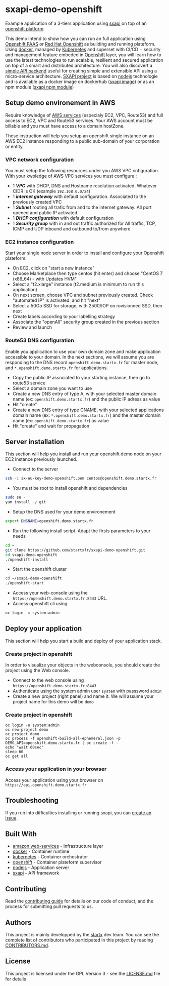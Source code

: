 # sxapi-demo-openshift

Example application of a 3-tiers application using [sxapi](https://github.com/startxfr/sxapi-core/) 
on top of an [openshift platform](https://www.openshift.org).

This demo intend to show how you can run an full application using [Openshift PAAS](https://www.openshift.org)
or [Red Hat Openshift](https://www.redhat.com/fr/technologies/cloud-computing/openshift) as
building and running plateform. Using [docker](https://hub.docker.com/r/startx), managed by 
[Kubernetes](https://kubernetes.io) and superset with CI/CD + security and management feature embeded in
[Openshift](https://www.openshift.org) layer, you will learn how to use the latest technologies 
to run scalable, resilient and secured application on top of a smart and distributed architecture.
You will also discovert a [simple API backend](https://github.com/startxfr/sxapi-core/) useful for creating 
simple and extensible API using a micro-service architecture. [SXAPI project](https://github.com/startxfr/sxapi-core/)
is based on [nodejs](https://nodejs.org) technologie and is 
available as a docker image on dockerhub ([sxapi image](https://hub.docker.com/r/startx/sxapi)) or as an
npm module ([sxapi npm module](https://www.npmjs.com/package/sxapi-core))

## Setup demo environement in AWS

Require knowledge of [AWS services](https://aws.amazon.com) (especialy EC2, VPC, Route53) and full access to 
EC2, VPC and Route53 services. Your AWS account must be billable and you must have access to a domain hostZone.

These instruction will help you setup an openshift single instance on an AWS EC2 instance responding to a public sub-domain
of your corporation or entity.

### VPC network configuration

You must setup the following resources under you AWS VPC cnfiguration. With your kwoledge of AWS VPC services
you must configure :

- 1 ***VPC*** with DHCP, DNS and Hostname resolution activated. Whatever CIDR is OK (example `192.168.0.0/24`)
- 1 ***internet gateway*** with default configuration. Associated to the previously created VPC 
- 1 ***Subnet*** routing all trafic from and to the internet gateway. All port opened and public IP activated.
- 1 ***DHCP configuration*** with default configuration
- 1 ***Security group*** with in and out traffic authorized for All traffic, TCP, ICMP and UDP inbound and outbound to/from anywhere

### EC2 instance configuration

Start your single node server in order to install and configure your Openshift plateform.

- On EC2, click on "start a new instance"
- Choose Marketplace then type centos (hit enter) and choose "CentOS 7 (x86_64) - with Updates HVM"
- Select a "t2.xlarge" instance (t2.medium is minimum to run this application)
- On next screen, choose VPC and subnet previously created. Check "automated IP" is activated. and hit "next"
- Select a 50Go SSD for storage, with 2500/IOP on rovisionned SSD, then next
- Create labels according to your labelling strategy
- Associate the "openAll" security group created in the previous section
- Review and launch

### Route53 DNS configuration

Enable you application to use your own domain zone and make application accessible to your domain.
In the next sections, we will assume you are responding to the DNS record `openshift.demo.startx.fr` for 
master node, and `*.openshift.demo.startx.fr` for applications.

- Copy the public IP associated to your starting instance, then go to route53 service
- Select a domain zone you want to use
- Create a new DNS entry of type A, with your selected master domain name (ex: `openshift.demo.startx.fr`) and the public IP adress as value
- Hit "create"
- Create a new DNS entry of type CNAME, with your selected applications domain name (ex: `*.openshift.demo.startx.fr`) and the master domain name (ex: `openshift.demo.startx.fr`) as value
- Hit "create" and wait for propagation

## Server installation

This section will help you install and run your openshift demo node on your EC2 instance previously launched.

- Connect to the server
```bash
ssh -i sx-eu-key-demo-openshift.pem centos@openshift.demo.startx.fr
```
- You must be root to install openshift and dependencies
```bash
sudo su -
yum install -y git
```
- Setup the DNS used for your demo environement
```bash
export DNSNAME=openshift.demo.startx.fr
```
- Run the following install script. Adapt the firsts parameters to your needs
```bash
cd ~
git clone https://github.com/startxfr/sxapi-demo-openshift.git
cd sxapi-demo-openshift
./openshift-install
```

- Start the openshift cluster
```bash
cd ~/sxapi-demo-openshift
./openshift-start
```

- Access your web-console using the `https://openshift.demo.startx.fr:8443` URL.
- Access openshift cli using
```bash
oc login -u system:admin
```

## Deploy your application

This section will help you start a build and deploy of your application stack.

### Create project in openshift

In order to visualize your objects in the webconsole, you should create the project 
using the Web console. 

- Connect to the web console using `https://openshift.demo.startx.fr:8443`
- Authenticate using the system admin user `system` with passsword `admin`
- Create a new project (right panel) and name it. We will assume your project name for this demo will be `demo`

### Create project in openshift

```
oc login -u system:admin
oc new-project demo
oc project demo
oc process -f openshift-build-all-ephemeral.json -p DEMO_API=openshift.demo.startx.fr | oc create -f -
echo "wait 60sec"
sleep 60
oc get all
```

### Access your application in your browser

Access your application using your browser on `https://api.openshift.demo.startx.fr`


## Troubleshooting

If you run into difficulties installing or running sxapi, you can [create an issue](https://github.com/startxfr/sxapi-core/issues/new).

## Built With

* [amazon web-services](https://aws.amazon.com) - Infrastructure layer
* [docker](https://www.docker.com/) - Container runtime
* [kubernetes](https://kubernetes.io) - Container orchestrator
* [openshift](https://www.openshift.org) - Container plateform supervisor
* [nodejs](https://nodejs.org) - Application server
* [sxapi](https://github.com/startxfr/sxapi-core) - API framework

## Contributing

Read the [contributing guide](https://github.com/startxfr/sxapi-core/tree/testing/docs/guides/5.Contribute.md) for details on our code of conduct, and the process for submitting pull requests to us.

## Authors

This project is mainly developped by the [startx](https://www.startx.fr) dev team. You can see the complete list of contributors who participated in this project by reading [CONTRIBUTORS.md](https://github.com/startxfr/sxapi-core/tree/testing/docs/CONTRIBUTORS.md).

## License

This project is licensed under the GPL Version 3 - see the [LICENSE.md](https://github.com/startxfr/sxapi-core/tree/testing/docs/LICENSE.md) file for details
